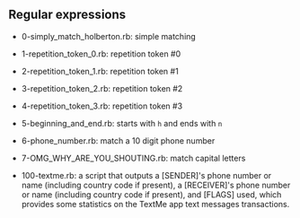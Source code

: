 ## Regular expressions

* 0-simply_match_holberton.rb: simple matching

* 1-repetition_token_0.rb: repetition token #0

* 2-repetition_token_1.rb: repetition token #1

* 3-repetition_token_2.rb: repetition token #2

* 4-repetition_token_3.rb: repetition token #3

* 5-beginning_and_end.rb: starts with `h` and ends with `n`

* 6-phone_number.rb: match a 10 digit phone number

* 7-OMG_WHY_ARE_YOU_SHOUTING.rb: match capital letters

* 100-textme.rb: a script that outputs a [SENDER]'s phone number or name (including country code if present), a [RECEIVER]'s phone number or name (including country code if present), and [FLAGS] used, which provides some statistics on the TextMe app text messages transactions.